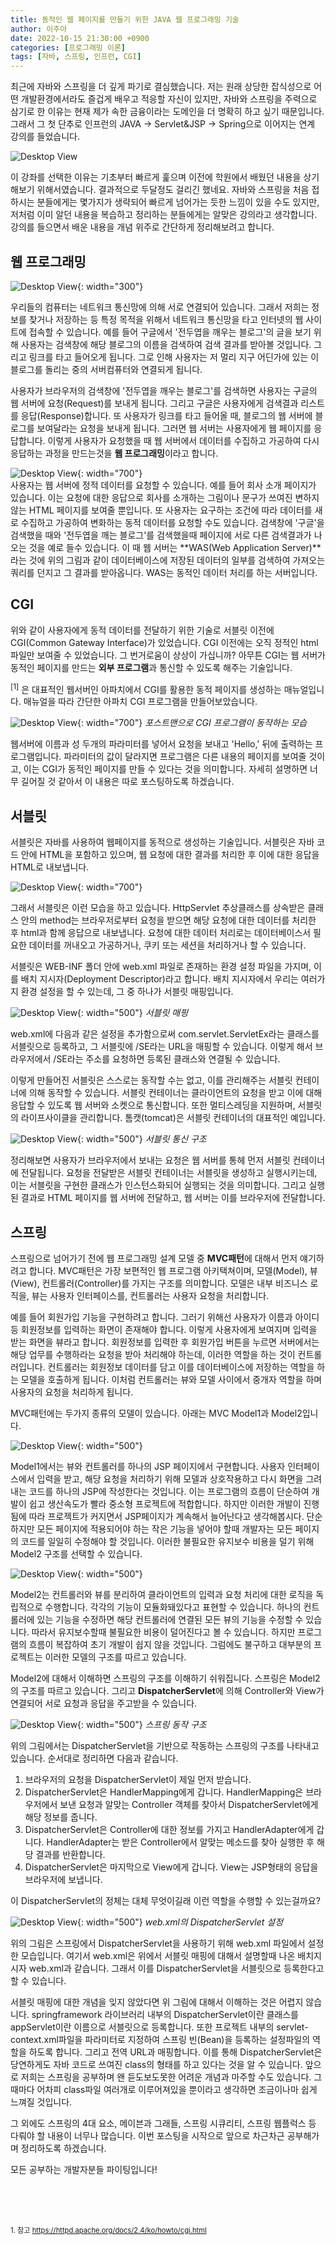 ```yaml
---
title: 동적인 웹 페이지를 만들기 위한 JAVA 웹 프로그래밍 기술
author: 이주아
date: 2022-10-15 21:30:00 +0900
categories: [프로그래밍 이론]
tags: [자바, 스프링, 인프런, CGI]
---
```


최근에 자바와 스프링을 더 깊게 파기로 결심했습니다. 저는 원래 상당한 잡식성으로 어떤 개발환경에서라도 즐겁게 배우고 적응할 자신이 있지만, 자바와 스프링을 주력으로 삼기로 한 이유는 현재 제가 속한 금융이라는 도메인을 더 명확히 하고 싶기 때문입니다. 그래서 그 첫 단추로 인프런의 JAVA → Servlet&JSP → Spring으로 이어지는 연계 강의를 들었습니다.
  
![Desktop View](/assets/img/20220928/1.png)

이 강좌를 선택한 이유는 기초부터 빠르게 훑으며 이전에 학원에서 배웠던 내용을 상기해보기 위해서였습니다. 결과적으로 두달정도 걸리긴 했네요. 자바와 스프링을 처음 접하시는 분들에게는 몇가지가 생략되어 빠르게 넘어가는 듯한 느낌이 있을 수도 있지만, 저처럼 이미 알던 내용을 복습하고 정리하는 분들에게는 알맞은 강의라고 생각합니다. 강의를 들으면서 배운 내용을 개념 위주로 간단하게 정리해보려고 합니다.

## 웹 프로그래밍

![Desktop View](/assets/img/20220928/3.png){: width="300"}

우리들의 컴퓨터는 네트워크 통신망에 의해 서로 연결되어 있습니다. 그래서 저희는 정보를 찾거나 저장하는 등 특정 목적을 위해서 네트워크 통신망을 타고 인터넷의 웹 사이트에 접속할 수 있습니다. 예를 들어 구글에서 '전두엽을 깨우는 블로그'의 글을 보기 위해 사용자는 검색창에 해당 블로그의 이름을 검색하여 검색 결과를 받아볼 것입니다. 그리고 링크를 타고 들어오게 됩니다. 그로 인해 사용자는 저 멀리 지구 어딘가에 있는 이 블로그를 돌리는 중의 서버컴퓨터와 연결되게 됩니다.  

사용자가 브라우저의 검색창에 '전두엽을 깨우는 블로그'를 검색하면 사용자는 구글의 웹 서버에 요청(Request)를 보내게 됩니다. 그리고 구글은 사용자에게 검색결과 리스트를 응답(Response)합니다. 또 사용자가 링크를 타고 들어올 때, 블로그의 웹 서버에 블로그를 보여달라는 요청을 보내게 됩니다. 그러면 웹 서버는 사용자에게 웹 페이지를 응답합니다. 이렇게 사용자가 요청했을 때 웹 서버에서 데이터를 수집하고 가공하여 다시 응답하는 과정을 만드는것을 **웹 프로그래밍**이라고 합니다.

![Desktop View](/assets/img/20220928/4.png){: width="700"}  
사용자는 웹 서버에 정적 데이터를 요청할 수 있습니다. 예를 들어 회사 소개 페이지가 있습니다. 이는 요청에 대한 응답으로 회사를 소개하는 그림이나 문구가 쓰여진 변하지 않는 HTML 페이지를 보여줄 뿐입니다. 또 사용자는 요구하는 조건에 따라 데이터를 새로 수집하고 가공하여 변화하는 동적 데이터를 요청할 수도 있습니다. 검색창에 '구글'을 검색했을 때와 '전두엽을 깨는 블로그'를 검색했을때 페이지에 서로 다른 검색결과가 나오는 것을 예로 들수 있습니다. 이 때 웹 서버는 **WAS(Web Application Server)**라는 것에 위의 그림과 같이 데이터베이스에 저장된 데이터의 일부를 검색하여 가져오는 쿼리를 던지고 그 결과를 받아옵니다. WAS는 동적인 데이터 처리를 하는 서버입니다.


## CGI
위와 같이 사용자에게 동적 데이터를 전달하기 위한 기술로 서블릿 이전에 CGI(Common Gateway Interface)가 있었습니다. CGI 이전에는 오직 정적인 html파일만 보여줄 수 있었습니다. 그 번거로움이 상상이 가십니까? 아무튼 CGI는 웹 서버가 동적인 페이지를 만드는 **외부 프로그램**과 통신할 수 있도록 해주는 기술입니다. 

<sup>[1]</sup> 은 대표적인 웹서버인 아파치에서 CGI를 활용한 동적 페이지를 생성하는 매뉴얼입니다. 매뉴얼을 따라 간단한 아파치 CGI 프로그램을 만들어보았습니다.

![Desktop View](/assets/img/20220928/6.png){: width="700"}  _포스트맨으로 CGI 프로그램이 동작하는 모습_

웹서버에 이름과 성 두개의 파라미터를 넣어서 요청을 보내고 'Hello,' 뒤에 출력하는 프로그램입니다. 파라미터의 값이 달라지면 프로그램은 다른 내용의 페이지를 보여줄 것이고, 이는 CGI가 동적인 페이지를 만들 수 있다는 것을 의미합니다. 자세히 설명하면 너무 길어질 것 같아서 이 내용은 따로 포스팅하도록 하겠습니다. 


## 서블릿
서블릿은 자바를 사용하여 웹페이지를 동적으로 생성하는 기술입니다. 서블릿은 자바 코드 안에 HTML을 포함하고 있으며, 웹 요청에 대한 결과를 처리한 후 이에 대한 응답을 HTML로 내보냅니다.

![Desktop View](/assets/img/20220928/11.png){: width="700"}  

그래서 서블릿은 이런 모습을 하고 있습니다. HttpServlet 추상클래스를 상속받은 클래스 안의 method는 브라우저로부터 요청을 받으면 해당 요청에 대한 데이터를 처리한 후 html과 함께 응답으로 내보냅니다. 요청에 대한 데이터 처리로는 데이터베이스서 필요한 데이터를 꺼내오고 가공하거나, 쿠키 또는 세션을 처리하거나 할 수 있습니다.

서블릿은 WEB-INF 폴더 안에 web.xml 파일로 존재하는 환경 설정 파일을 가지며, 이를 배치 지시자(Deployment Descriptor)라고 합니다. 배치 지시자에서 우리는 여러가지 환경 설정을 할 수 있는데, 그 중 하나가 서블릿 매핑입니다.

![Desktop View](/assets/img/20220928/9.png){: width="500"} _서블릿 매핑_

web.xml에 다음과 같은 설정을 추가함으로써 com.servlet.ServletEx라는 클래스를 서블릿으로 등록하고, 그 서블릿에 /SE라는 URL을 매핑할 수 있습니다. 이렇게 해서 브라우저에서 /SE라는 주소를 요청하면 등록된 클래스와 연결될 수 있습니다.

이렇게 만들어진 서블릿은 스스로는 동작할 수는 없고, 이를 관리해주는 서블릿 컨테이너에 의해 동작할 수 있습니다. 서블릿 컨테이너는 클라이언트의 요청을 받고 이에 대해 응답할 수 있도록 웹 서버와 소켓으로 통신합니다. 또한 멀티스레딩을 지원하며, 서블릿의 라이프사이클을 관리합니다. 톰캣(tomcat)은 서블릿 컨테이너의 대표적인 예입니다. 

![Desktop View](/assets/img/20220928/12.png){: width="500"} _서블릿 통신 구조_

정리해보면 사용자가 브라우저에서 보내는 요청은 웹 서버를 통헤 먼저 서블릿 컨테이너에 전달됩니다. 요청을 전달받은 서블릿 컨테이너는 서블릿을 생성하고 실행시키는데, 이는 서블릿을 구현한 클래스가 인스턴스화되어 실행되는 것을 의미합니다. 그리고 실행된 결과로 HTML 페이지를 웹 서버에 전달하고, 웹 서버는 이를 브라우저에 전달합니다.  

## 스프링

스프링으로 넘어가기 전에 웹 프로그래밍 설계 모델 중 **MVC패턴**에 대해서 먼저 얘기하려고 합니다. MVC패턴은 가장 보편적인 웹 프로그램 아키택쳐이며, 모델(Model), 뷰(View), 컨트롤러(Controller)를 가지는 구조를 의미합니다. 모델은 내부 비즈니스 로직을, 뷰는 사용자 인터페이스를, 컨트롤러는 사용자 요청을 처리합니다.

예를 들어 회원가입 기능을 구현하려고 합니다. 그러기 위해선 사용자가 이름과 아이디 등 회원정보를 입력하는 화면이 존재해야 합니다. 이렇게 사용자에게 보여지며 입력을 받는 화면을 뷰라고 합니다. 회원정보를 입력한 후 회원가입 버튼을 누르면 서버에서는 해당 업무를 수행하라는 요청을 받아 처리해야 하는데, 이러한 역할을 하는 것이 컨트롤러입니다. 컨트롤러는 회원정보 데이터를 담고 이를 데이터베이스에 저장하는 역할을 하는 모델을 호출하게 됩니다. 이처럼 컨트롤러는 뷰와 모델 사이에서 중개자 역할을 하며 사용자의 요청을 처리하게 됩니다.

MVC패턴에는 두가지 종류의 모델이 있습니다. 아래는 MVC Model1과 Model2입니다. 

![Desktop View](/assets/img/20220928/13.png){: width="500"}

Model1에서는 뷰와 컨트롤러를 하나의 JSP 페이지에서 구현합니다. 사용자 인터페이스에서 입력을 받고, 해당 요청을 처리하기 위해 모델과 상호작용하고 다시 화면을 그려내는 코드를 하나의 JSP에 작성한다는 것입니다. 이는 프로그램의 흐름이 단순하여 개발이 쉽고 생산속도가 빨라 중소형 프로젝트에 적합합니다. 하지만 이러한 개발이 진행됨에 따라 프로젝트가 커지면서 JSP페이지가 계속해서 늘어난다고 생각해봅시다. 단순하지만 모든 페이지에 적용되어야 하는 작은 기능을 넣어야 할때 개발자는 모든 페이지의 코드를 일일히 수정해야 할 것입니다. 이러한 불필요한 유지보수 비용을 덜기 위해 Model2 구조를 선택할 수 있습니다.

![Desktop View](/assets/img/20220928/14.png){: width="500"}

Model2는 컨트롤러와 뷰를 분리하여 클라이언트의 입력과 요청 처리에 대한 로직을 독립적으로 수행합니다. 각각의 기능이 모듈화돼있다고 표현할 수 있습니다. 하나의 컨트롤러에 있는 기능을 수정하면 해당 컨트롤러에 연결된 모든 뷰의 기능을 수정할 수 있습니다. 따라서 유지보수할때 불필요한 비용이 덜어진다고 볼 수 있습니다. 하지만 프로그램의 흐름이 복잡하여 초기 개발이 쉽지 않을 것입니다. 그럼에도 불구하고 대부분의 프로젝트는 이러한 모델의 구조를 따르고 있습니다.

Model2에 대해서 이해하면 스프링의 구조를 이해하기 쉬워집니다. 
스프링은 Model2의 구조를 따르고 있습니다. 그리고 **DispatcherServlet**에 의해 Controller와 View가 연결되어 서로 요청과 응답을 주고받을 수 있습니다. 

![Desktop View](/assets/img/20220928/15.png){: width="500"} _스프링 동작 구조_

위의 그림에서는 DispatcherServlet을 기반으로 작동하는 스프링의 구조를 나타내고 있습니다. 순서대로 정리하면 다음과 같습니다.

1. 브라우저의 요청을 DispatcherServlet이 제일 먼저 받습니다.
2. DispatcherServlet은 HandlerMapping에게 갑니다. HandlerMapping은 브라우저에서 보낸 요청과 알맞는 Controller 객체를 찾아서 DispatcherServlet에게 해당 정보를 줍니다.
3. DispatcherServlet은 Controller에 대한 정보를 가지고 HandlerAdapter에게 갑니다. HandlerAdapter는 받은 Controller에서 알맞는 메소드를 찾아 실행한 후 해당 결과를 반환합니다.
5. DispatcherServlet은 마지막으로 View에게 갑니다. View는 JSP형태의 응답을 브라우저에 보냅니다.

이 DispatcherServlet의 정체는 대체 무엇이길래 이런 역할을 수행할 수 있는걸까요?

![Desktop View](/assets/img/20220928/16.png){: width="500"} _web.xml의 DispatcherServlet 설정_

위의 그림은 스프링에서 DispatcherServlet을 사용하기 위해 web.xml 파일에서 설정한 모습입니다. 여기서 web.xml은 위에서 서블릿 매핑에 대해서 설명할때 나온 배치지시자 web.xml과 같습니다. 그래서 이를 DispatcherServlet을 서블릿으로 등록한다고 할 수 있습니다.

서블릿 매핑에 대한 개념을 잊지 않았다면 위 그림에 대해서 이해하는 것은 어렵지 않습니다. springframework 라이브러리 내부의 DispatcherServlet이란 클래스를 appServlet이란 이름으로 서블릿으로 등록합니다. 또한 프로젝트 내부의 servlet-context.xml파일을 파라미터로 지정하여 스프링 빈(Bean)을 등록하는 설정파일의 역할을 하도록 합니다. 그리고 전역 URL과 매핑합니다. 이를 통해 DispatcherServlet은 당연하게도 자바 코드로 쓰여진 class의 형태를 하고 있다는 것을 알 수 있습니다. 앞으로 저희는 스프링을 공부하며 왠 듣도보도못한 어려운 개념과 마주할 수도 있습니다. 그 때마다 어차피 class파일 여러개로 이루어져있을 뿐이라고 생각하면 조금이나마 쉽게 느껴질 것입니다.

그 외에도 스프링의 4대 요소, 메이븐과 그래들, 스프링 시큐리티, 스프링 웹플럭스 등 다뤄야 할 내용이 너무나 많습니다. 이번 포스팅을 시작으로 앞으로 차근차근 공부해가며 정리하도록 하겠습니다. 

모든 공부하는 개발자분들 파이팅입니다!


<br>
<br>
<br>


<span style="font-size:80%"><a name="footnote_1">1</a>. 참고 <https://httpd.apache.org/docs/2.4/ko/howto/cgi.html></span>
